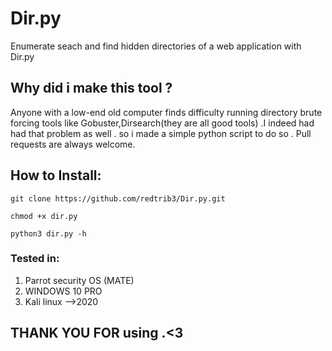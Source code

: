 # Dir.py
 
 Enumerate seach and find hidden directories of a web application with Dir.py 
 
 ## Why did i make this tool ?
 
 Anyone with a low-end old computer finds difficulty running directory brute forcing tools like Gobuster,Dirsearch(they are all good tools) .I indeed had
 had that problem as well . so i made a simple python script to do so . Pull requests are always welcome.
 

## How to Install:


```
git clone https://github.com/redtrib3/Dir.py.git

chmod +x dir.py
```

```
python3 dir.py -h
```

### Tested in:
 1. Parrot security OS (MATE)
 2. WINDOWS 10 PRO
 3. Kali linux -->2020
  
  
## THANK YOU FOR using .<3
